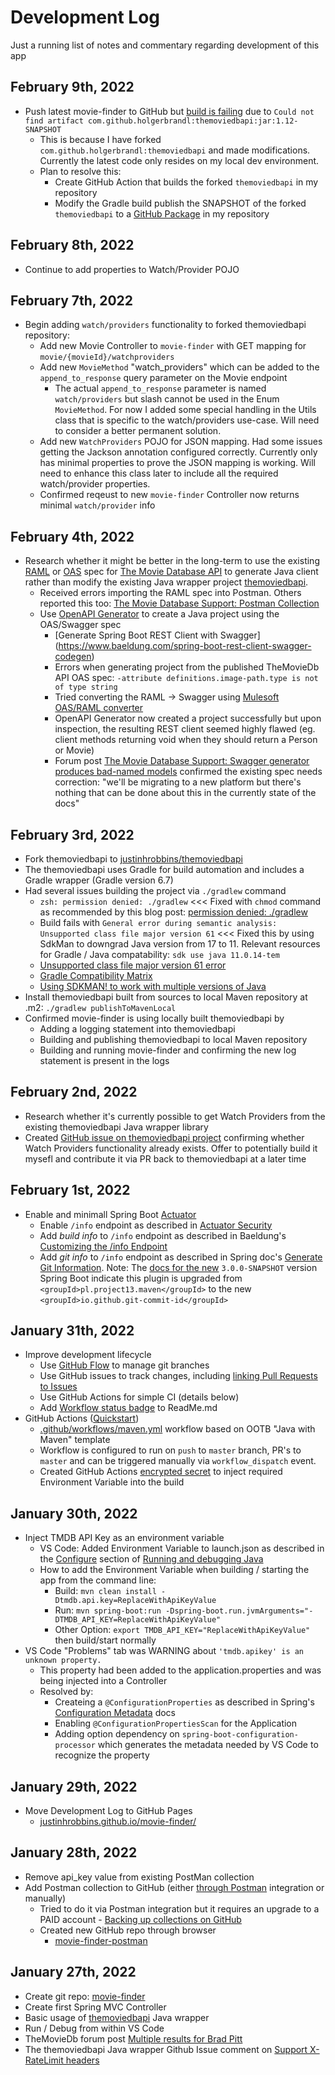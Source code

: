 # Development Log
Just a running list of notes and commentary regarding development of this app

## February 9th, 2022
- Push latest movie-finder to GitHub but [build is failing](https://github.com/justinhrobbins/movie-finder/runs/5131324411?check_suite_focus=true) due to `Could not find artifact com.github.holgerbrandl:themoviedbapi:jar:1.12-SNAPSHOT`
    - This is because I have forked `com.github.holgerbrandl:themoviedbapi` and made modifications. Currently the latest code only resides on my local dev environment.
    - Plan to resolve this:
        - Create GitHub Action that builds the forked `themoviedbapi` in my repository
        - Modify the Gradle build publish the SNAPSHOT of the forked `themoviedbapi` to a [GitHub Package](https://github.com/features/packages) in my repository

## February 8th, 2022
- Continue to add properties to Watch/Provider POJO

## February 7th, 2022
- Begin adding `watch/providers` functionality to forked themoviedbapi repository:
    - Add new Movie Controller to `movie-finder` with GET mapping for `movie/{movieId}/watchproviders`
    - Add new `MovieMethod` "watch_providers" which can be added to the `append_to_response` query parameter on the Movie endpoint
        - The actual `append_to_response` parameter is named `watch/providers` but slash cannot be used in the Enum `MovieMethod`. For now I added some special handling in the Utils class that is specific to the watch/providers use-case. Will need to consider a better permanent solution.
    - Add new `WatchProviders` POJO for JSON mapping. Had some issues getting the Jackson annotation configured correctly. Currently only has minimal properties to prove the JSON mapping is working. Will need to enhance this class later to include all the required watch/provider properties.
    - Confirmed reqeust to new `movie-finder` Controller now returns minimal `watch/provider` info

## February 4th, 2022
- Research whether it might be better in the long-term to use the existing [RAML](https://api.stoplight.io/v1/versions/9WaNJfGpnnQ76opqe/export/raml.yaml) or [OAS](https://api.stoplight.io/v1/versions/9WaNJfGpnnQ76opqe/export/oas.json) spec for [The Movie Database API](https://developers.themoviedb.org/3/getting-started/introduction) to generate Java client rather than modify the existing Java wrapper project [themoviedbapi](https://github.com/holgerbrandl/themoviedbapi/).
    - Received errors importing the RAML spec into Postman. Others reported this too: [The Movie Database Support: Postman Collection](https://www.themoviedb.org/talk/570931c4c3a36810b4000096)
    - Use [OpenAPI Generator](https://openapi-generator.tech/) to create a Java project using the OAS/Swagger spec
        - [Generate Spring Boot REST Client with Swagger] (https://www.baeldung.com/spring-boot-rest-client-swagger-codegen)
        - Errors when generating project from the published TheMovieDb API OAS spec: `-attribute definitions.image-path.type is not of type string`
        - Tried converting the RAML -> Swagger using [Mulesoft OAS/RAML converter](https://mulesoft.github.io/oas-raml-converter/)
        - OpenAPI Generator now created a project successfully but upon inspection, the resulting REST client seemed highly flawed (eg. client methods returning void when they should return a Person or Movie)
        - Forum post [The Movie Database Support: Swagger generator produces bad-named models](https://www.themoviedb.org/talk/58b926d992514160840085fd) confirmed the existing spec needs correction: "we'll be migrating to a new platform but there's nothing that can be done about this in the currently state of the docs"

## February 3rd, 2022
- Fork themoviedbapi to [justinhrobbins/themoviedbapi](https://github.com/justinhrobbins/themoviedbapi)
- The themoviedbapi uses Gradle for build automation and includes a Gradle wrapper (Gradle version 6.7)
- Had several issues building the project via `./gradlew` command
    - `zsh: permission denied: ./gradlew` <<< Fixed with `chmod` command as recommended by this blog post: [permission denied: ./gradlew](https://topherpedersen.blog/2021/05/05/zsh-permission-denied-gradlew/)
    - Build fails with `General error during semantic analysis: Unsupported class file major version 61` <<< Fixed this by using SdkMan to downgrad Java version from 17 to 11. Relevant resources for Gradle / Java compatability: `sdk use java 11.0.14-tem`
    - [Unsupported class file major version 61 error](https://stackoverflow.com/questions/69425829/unsupported-class-file-major-version-61-error)
    - [Gradle Compatibility Matrix](https://docs.gradle.org/current/userguide/compatibility.html#java)
    - [Using SDKMAN! to work with multiple versions of Java](https://www.twilio.com/blog/sdkman-work-with-multiple-versions-java)
- Install themoviedbapi built from sources to local Maven repository at .m2: `./gradlew publishToMavenLocal`
- Confirmed movie-finder is using locally built themoviedbapi by
    - Adding a logging statement into themoviedbapi
    - Building and publishing themoviedbapi to local Maven repository
    - Building and running movie-finder and confirming the new log statement is present in the logs

## February 2nd, 2022
- Research whether it's currently possible to get Watch Providers from the existing themoviedbapi Java wrapper library
- Created [GitHub issue on themoviedbapi project](https://github.com/holgerbrandl/themoviedbapi/issues/122) confirming whether Watch Providers functionality already exists. Offer to potentially build it mysefl and contribute it via PR back to themoviedbapi at a later time

## February 1st, 2022
- Enable and minimall Spring Boot [Actuator](https://docs.spring.io/spring-boot/docs/2.5.0/reference/htmlsingle/#actuator)
    - Enable `/info` endpoint as described in [Actuator Security](https://docs.spring.io/spring-boot/docs/2.5.0/reference/htmlsingle/#features.security.actuator)
    - Add *build info* to `/info` endpoint as described in Baeldung's [Customizing the /info Endpoint](https://www.baeldung.com/spring-boot-actuators#info-endpoint)
    - Add *git info* to `/info` endpoint as described in Spring doc's [Generate Git Information](https://docs.spring.io/spring-boot/docs/current-SNAPSHOT/reference/html/howto.html). Note: The [docs for the new](https://docs.spring.io/spring-boot/docs/current-SNAPSHOT/reference/html/howto.html#howto.build.generate-git-info) `3.0.0-SNAPSHOT` version Spring Boot indicate this plugin is upgraded from `<groupId>pl.project13.maven</groupId>` to the new `<groupId>io.github.git-commit-id</groupId>`

## January 31th, 2022
- Improve development lifecycle
    -  Use [GitHub Flow](https://docs.github.com/en/get-started/quickstart/github-flow) to manage git branches
    -  Use GitHub issues to track changes, including [linking Pull Requests to Issues](https://docs.github.com/en/issues/tracking-your-work-with-issues/linking-a-pull-request-to-an-issue)
    -  Use GitHub Actions for simple CI (details below)
    -  Add [Workflow status badge](https://docs.github.com/en/actions/monitoring-and-troubleshooting-workflows/adding-a-workflow-status-badge) to ReadMe.md
-  GitHub Actions ([Quickstart](https://docs.github.com/en/actions/quickstart))
    - [.github/workflows/maven.yml](https://github.com/justinhrobbins/movie-finder/blob/master/.github/workflows/maven.yml) workflow based on OOTB "Java with Maven" template
    - Workflow is configured to run on `push` to `master` branch, PR's to `master` and can be triggered manually via `workflow_dispatch` event.
    - Created GitHub Actions [encrypted secret](https://docs.github.com/en/actions/security-guides/encrypted-secrets) to inject required Environment Variable into the build

## January 30th, 2022
- Inject TMDB API Key as an environment variable
   - VS Code: Added Environment Variable to launch.json as described in the [Configure](https://code.visualstudio.com/docs/java/java-debugging#_configure) section of [Running and debugging Java](https://code.visualstudio.com/docs/java/java-debugging)
   - How to add the Environment Variable when building / starting the app from the command line:
       - Build: `mvn clean install -Dtmdb.api.key=ReplaceWithApiKeyValue`
       - Run: `mvn spring-boot:run -Dspring-boot.run.jvmArguments="-DTMDB_API_KEY=ReplaceWithApiKeyValue"`
       - Other Option: `export TMDB_API_KEY="ReplaceWithApiKeyValue"` then build/start normally
- VS Code "Problems" tab was WARNING about `'tmdb.apikey' is an unknown property.`
    - This property had been added to the application.properties and was being injected into a Controller
    - Resolved by:
        - Createing a `@ConfigurationProperties` as described in Spring's [Configuration Metadata](https://docs.spring.io/spring-boot/docs/current/reference/html/configuration-metadata.html) docs
        - Enabling `@ConfigurationPropertiesScan` for the Application
        - Adding option dependency on `spring-boot-configuration-processor` which generates the metadata needed by VS Code to recognize the property

## January 29th, 2022
- Move Development Log to GitHub Pages
    - [justinhrobbins.github.io/movie-finder/](https://justinhrobbins.github.io/movie-finder/)

## January 28th, 2022
- Remove api_key value from existing PostMan collection 
- Add Postman collection to GitHub (either [through Postman](https://learning.postman.com/docs/integrations/available-integrations/github/) integration or manually)
    - Tried to do it via Postman integration but it requires an upgrade to a PAID account
		    - [Backing up collections on GitHub](https://learning.postman.com/docs/integrations/available-integrations/github/)
	- Created new GitHub repo through browser
		- [movie-finder-postman](https://github.com/justinhrobbins/movie-finder-postman)

## January 27th, 2022
- Create git repo: [movie-finder](https://github.com/justinhrobbins/movie-finder)
- Create first Spring MVC Controller
- Basic usage of [themoviedbapi](https://github.com/holgerbrandl/themoviedbapi/) Java wrapper
- Run / Debug from within VS Code
- TheMovieDb forum post [Multiple results for Brad Pitt](https://www.themoviedb.org/talk/61f3504c64de35001bad54e6)
- The themoviedbapi Java wrapper Github Issue comment on [Support X-RateLimit headers](https://github.com/holgerbrandl/themoviedbapi/issues/103)
